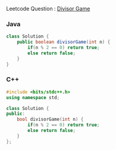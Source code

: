 Leetcode Question : [Divisor Game](https://leetcode.com/problems/divisor-game/)

### Java

```java
class Solution {
    public boolean divisorGame(int n) {
        if(n % 2 == 0) return true;
        else return false;
    }
}
```

### C++

```cpp
#include <bits/stdc++.h>
using namespace std;

class Solution {
public:
    bool divisorGame(int n) {
        if(n % 2 == 0) return true;
        else return false;
    }
};
```
